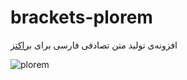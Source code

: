 # brackets-plorem
افزونه‌ی تولید متن تصادفی فارسی برای [براکتز](http://brackets.io)

![plorem](https://cdn.img42.com/0164e980a4ab19b01a3da388dbc917f2.gif)
